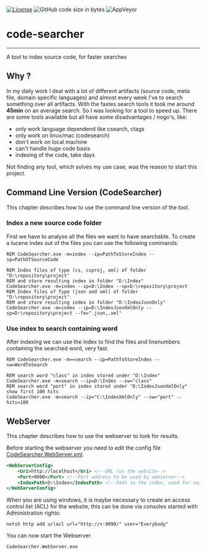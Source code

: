[![License](https://img.shields.io/github/license/koepalex/code-searcher?style=flat-square)](https://github.com/koepalex/code-searcher/blob/master/LICENSE)
![GitHub code size in bytes](https://img.shields.io/github/languages/code-size/koepalex/code-searcher)
![AppVeyor](https://img.shields.io/appveyor/ci/koepalex/code-searcher?style=flat-square)

# code-searcher
-------
A tool to index source code, for faster searches

## Why ?
In my daily work I deal with a lot of different artifacts (source code, meta file, domain specific languages) and almost every week I've to search something over all artifacts. With the fastes search tools it took me around **45min** on an average search. So I was looking for a tool to speed up.
There are some tools available but all have some disadvantages / nogo's, like:
* only work language dependend like csearch, ctags
* only work on linux/mac (codesearch)
* don't work on local machine
* can't handle huge code basis
* indexing of the code, take days

Not finding any tool, which solves my use case, was the reason to start this project. 

## Command Line Version (CodeSearcher)
This chapter describes how to use the command line version of the tool.
### Index a new source code folder
First we have to analyse all the files we want to have searchable. To create a lucene index out of the files you can use the following commands: 
```batchfile
REM CodeSearcher.exe -m=index --ip=PathToStoreIndex --sp=PathOfSourceCode

REM Index files of type (cs, csproj, xml) of folder "D:\repository\project" 
REM and store resulting index in folder "D:\Index"
CodeSearcher.exe -m=index --ip=D:\Index --sp=D:\repository\project
REM Index files of Type (json and xml) of folder "D:\repository\project"
REM and store resulting index in folder "D:\IndexJsonOnly"
CodeSearcher.exe -m=index --ip=D:\IndexJsonXmlOnly --sp=D:\repository\project --fe=".json,.xml"
```

### Use index to search containing word
After indexing we can use the index to find the files and linenumbers containing the searched word, very fast.
```batchfile
REM CodeSearcher.exe -m==search --ip=PathToStoreIndex --sw=WordToSearch

REM search word "class" in index stored under "D:\Index"
CodeSearcher.exe -m=search --ip=D:\Index --sw="class"
REM search word "port" in index stored under "D:\IndexJsonXmlOnly" show first 100 hits
CodeSearcher.exe -m=search --ip="C:\IndexXmlOnly" --sw="port" --hits=100
```

## WebServer
This chapter describes how to use the webserver to look for results.

Before starting the webserver you need to edit the config file [CodeSearcher.WebServer.xml](./CodeSearcher.WebServer/Config/CodeSearcher.WebServer.xml).
```xml
<WebServerConfig>
	<Uri>http://localhost</Uri> <!--URL run the website-->
	<Port>9090</Port> <!--Port address to be used by webserver-->
	<IndexPath>D:\Index</IndexPath> <!--Path to the index, used for searching-->
</WebServerConfig>
```
When you are using windows, it is maybe necessary to create an access control list (ACL) for the website, this can be done via consoles started with Administration rights:
```batchfile
netsh http add urlacl url="http://+:9090/" user="Everybody"
```
You can now start the Webserver
```
CodeSearcher.WebServer.exe
```

